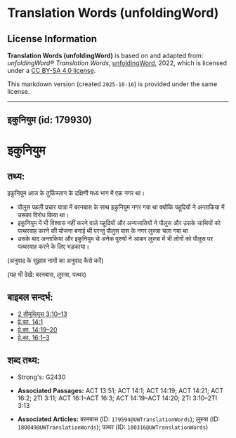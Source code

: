 # Translation Words (unfoldingWord)

## License Information

**Translation Words (unfoldingWord)** is based on and adapted from: _unfoldingWord® Translation Words_, [unfoldingWord](https://unfoldingword.org/utw), 2022, which is licensed under a [CC BY-SA 4.0 license](https://creativecommons.org/licenses/by-sa/4.0/legalcode.en).

This markdown version (created `2025-10-16`) is provided under the same license.



--------------------------------

## इकुनियुम (id: 179930)

इकुनियुम
========

तथ्य:
-----

इकुनियुम आज के तुर्किस्तान के दक्षिणी मध्य भाग में एक नगर था।

* पौलुस पहली प्रचार यात्रा में बरनबास के साथ इकुनियुम नगर गया था क्योंकि यहूदियों ने अन्ताकिया में उसका विरोध किया था।
* इकुनियुम में भी विश्वास नहीं करने वाले यहूदियों और अन्यजातियों ने पौलुस और उसके साथियों को पत्थरवाह करने की योजना बनाई थी परन्तु पौलुस पास के नगर लुस्त्रा चला गया था
* उसके बाद अन्ताकिया और इकुनियुम से अनेक पुरुषों ने आकर लुस्त्रा में भी लोगों को पौलुस पर पत्थरवाह करने के लिए भड़काया।

(अनुवाद के सुझाव नामों का अनुवाद कैसे करें)

(यह भी देखें: बरनबास, लुस्त्रा, पत्थर)

बाइबल सन्दर्भ:
--------------

* [2 तीमुथियुस 3:10–13](https://ref.ly/2Tim0:0)
* [प्रे.का. 14:1](https://ref.ly/Acts14:1)
* [प्रे.का. 14:19–20](https://ref.ly/Acts14:19-Acts14:20)
* [प्रे.का. 16:1–3](https://ref.ly/Acts16:1-Acts16:3)

शब्द तथ्य:
----------

* Strong's: G2430

* **Associated Passages:** ACT 13:51; ACT 14:1; ACT 14:19; ACT 14:21; ACT 16:2; 2TI 3:11; ACT 16:1–ACT 16:3; ACT 14:19–ACT 14:20; 2TI 3:10–2TI 3:13
* **Associated Articles:** बरनबास (ID: `179594@UWTranslationWords`); लुस्त्रा (ID: `180049@UWTranslationWords`); पत्थर (ID: `180316@UWTranslationWords`)


